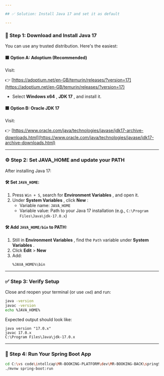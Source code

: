 ```yaml
---

## ✅ Solution: Install Java 17 and set it as default

---
```


### 🔧 Step 1: **Download and Install Java 17**

You can use any trusted distribution. Here's the easiest:

#### 🟦 Option A: **Adoptium (Recommended)**

Visit:

👉 [https://adoptium.net/en-GB/temurin/releases/?version=17](https://adoptium.net/en-GB/temurin/releases/?version=17)

* Select  **Windows x64** ,  **JDK 17** , and install it.

#### 🟦 Option B: **Oracle JDK 17**

Visit:

👉 [https://www.oracle.com/java/technologies/javase/jdk17-archive-downloads.html](https://www.oracle.com/java/technologies/javase/jdk17-archive-downloads.html)

---

### ⚙️ Step 2: **Set JAVA_HOME and update your PATH**

After installing Java 17:

#### 🛠️ Set `JAVA_HOME`:

1. Press `Win + S`, search for  **Environment Variables** , and open it.
2. Under  **System Variables** , click  **New** :
   * Variable name: `JAVA_HOME`
   * Variable value: Path to your Java 17 installation (e.g., `C:\Program Files\Java\jdk-17.0.x`)

#### 🛠️ Add `JAVA_HOME/bin` to PATH:

1. Still in  **Environment Variables** , find the `Path` variable under  **System Variables** .
2. Click **Edit** > **New**
3. Add:
   ```
   %JAVA_HOME%\bin
   ```

---

### ✅ Step 3: **Verify Setup**

Close and reopen your terminal (or use `cmd`) and run:

```bash
java -version
javac -version
echo %JAVA_HOME%
```

Expected output should look like:

```
java version "17.0.x"
javac 17.0.x
C:\Program Files\Java\jdk-17.0.x
```

---

### 🚀 Step 4: Run Your Spring Boot App

```bash
cd C:\vs code\intellcap\MR-BOOKING-PLATFORM\dev\MR-BOOKING-BACK\springSecurityCode
./mvnw spring-boot:run
```